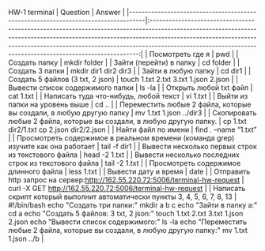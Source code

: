 HW-1 terminal
| Question                                                                          |                                                                                                                                                        Answer                                                                                                                                                        |
|-----------------------------------------------------------------------------------|:--------------------------------------------------------------------------------------------------------------------------------------------------------------------------------------------------------------------------------------------------------------------------------------------------------------------:|
| Посмотреть где я                                                                  |                                                                                                                                                          pwd                                                                                                                                                         |
| Создать папку                                                                     |                                                                                                                                                     mkdir folder                                                                                                                                                     |
| Зайти (перейти) в папку                                                           |                                                                                                                                                       cd folder                                                                                                                                                      |
| Создать 3 папки                                                                   |                                                                                                                                                 mkdir dir1 dir2 dir3                                                                                                                                                 |
| Зайти в любую папку                                                               |                                                                                                                                                        cd dir1                                                                                                                                                       |
| Создать 5 файлов (3 txt, 2 json)                                                  |                                                                                                                                         touch 1.txt 2.txt 3.txt 1.json 2.json                                                                                                                                        |
| Вывести список содержимого папки                                                  |                                                                                                                                                        ls -la                                                                                                                                                        |
| Открыть любой txt файл                                                            |                                                                                                                                                       cat 1.txt                                                                                                                                                      |
| Написать туда что-нибудь, любой текст                                             |                                                                                                                                                       vi 1.txt                                                                                                                                                       |
| Выйти из папки на уровень выше                                                    |                                                                                                                                                         cd ..                                                                                                                                                        |
| Переместить любые 2 файла, которые вы создали, в любую другую папку               |                                                                                                                                                mv 1.txt 1.json ../dir3                                                                                                                                               |
| Скопировать любые 2 файла, которые вы создали, в любую другую папку.              |                                                                                                                                      cp 1.txt dir2/1.txt   cp 2.json dir2/2.json                                                                                                                                     |
| Найти файл по имени                                                               |                                                                                                                                                 find . –name “1.txt”                                                                                                                                                 |
| Просмотреть содержимое в реальном времени (команда grep) изучите как она работает |                                                                                                                                                     tail -f dir1                                                                                                                                                     |
| Вывести несколько первых строк из текстового файла                                |                                                                                                                                                     head -2 1.txt                                                                                                                                                    |
| Вывести несколько последних строк из текстового файла                             |                                                                                                                                                     tail -2 1.txt                                                                                                                                                    |
| Просмотреть содержимое длинного файла                                             |                                                                                                                                                      less 1.txt                                                                                                                                                      |
| Вывести дату и время                                                              |                                                                                                                                                         date                                                                                                                                                         |
| Отправить http запрос на сервер:http://162.55.220.72:5006/terminal-hw-request     |                                                                                                                               curl -X GET http://162.55.220.72:5006/terminal-hw-request                                                                                                                              |
| Написать скрипт который выполнит автоматически пункты 3, 4, 5, 6, 7, 8, 13        |   #!/bin/bash  echo "Coздать три папки:"  mkdir a b c  echo "Зайти в папку a:"  cd a  echo "Создать 5 файлов: 3 txt, 2 json:"  touch 1.txt 2.txt 3.txt 1.json 2.json  echo "Вывести список содержимого:"  ls -la  echo "Переместить любые 2 файла, которые вы создали, в любую другую папку:"  mv 1.txt 1.json ../b  |
